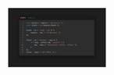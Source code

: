 <div align="center">
  <img src="https://github.com/LuXarrY/html-kod-nizleme/blob/main/onizleme.png" alt="Bot Logo" width="200">
</div> 
